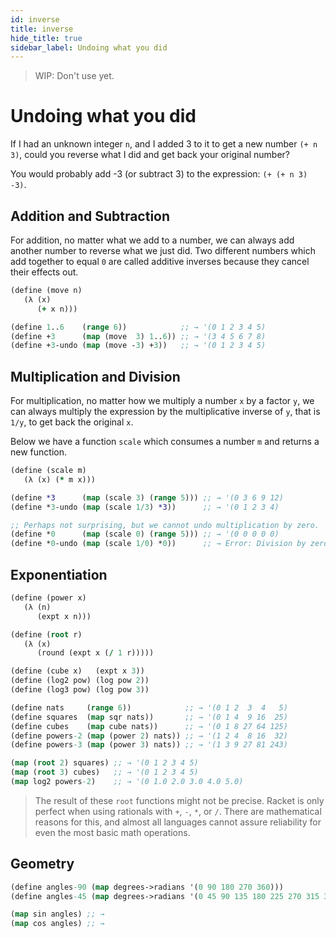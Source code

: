 ```yaml
---
id: inverse
title: inverse
hide_title: true
sidebar_label: Undoing what you did
---
```


> WIP: Don't use yet.

# Undoing what you did

If I had an unknown integer `n`, and I added 3 to it to get a new number
`(+ n 3)`, could you reverse what I did and get back your original number?

You would probably add -3 (or subtract 3) to the expression: `(+ (+ n 3) -3)`.

## Addition and Subtraction

For addition, no matter what we add to a number, we can always add another
number to reverse what we just did. Two different numbers which add together to
equal `0` are called additive inverses because they cancel their effects out.

``` clojure
(define (move n)
   (λ (x)
      (+ x n)))

(define 1..6    (range 6))            ;; → '(0 1 2 3 4 5)
(define +3      (map (move  3) 1..6)) ;; → '(3 4 5 6 7 8)
(define +3-undo (map (move -3) +3))   ;; → '(0 1 2 3 4 5)
```

## Multiplication and Division

For multiplication, no matter how we multiply a number `x` by a factor `y`, we
can always multiply the expression by the multiplicative inverse of `y`, that is
`1/y`, to get back the original `x`.

Below we have a function `scale` which consumes a number `m` and returns a new
function.

``` clojure
(define (scale m)
   (λ (x) (* m x)))

(define *3      (map (scale 3) (range 5))) ;; → '(0 3 6 9 12)
(define *3-undo (map (scale 1/3) *3))      ;; → '(0 1 2 3 4)

;; Perhaps not surprising, but we cannot undo multiplication by zero.
(define *0      (map (scale 0) (range 5))) ;; → '(0 0 0 0 0)
(define *0-undo (map (scale 1/0) *0))      ;; → Error: Division by zero is undefined.
```

## Exponentiation

``` clojure
(define (power x)
   (λ (n)
      (expt x n)))

(define (root r)
   (λ (x)
      (round (expt x (/ 1 r)))))

(define (cube x)   (expt x 3))
(define (log2 pow) (log pow 2))
(define (log3 pow) (log pow 3))

(define nats     (range 6))            ;; → '(0 1 2  3  4   5)
(define squares  (map sqr nats))       ;; → '(0 1 4  9 16  25)
(define cubes    (map cube nats))      ;; → '(0 1 8 27 64 125)
(define powers-2 (map (power 2) nats)) ;; → '(1 2 4  8 16  32)
(define powers-3 (map (power 3) nats)) ;; → '(1 3 9 27 81 243)

(map (root 2) squares) ;; → '(0 1 2 3 4 5)
(map (root 3) cubes)   ;; → '(0 1 2 3 4 5)
(map log2 powers-2)    ;; → '(0 1.0 2.0 3.0 4.0 5.0)
```

> The result of these `root` functions might not be precise. Racket is only
> perfect when using rationals with `+`, `-`, `*`, or `/`. There are
> mathematical reasons for this, and almost all languages cannot assure
> reliability for even the most basic math operations.

## Geometry

``` clojure
(define angles-90 (map degrees->radians '(0 90 180 270 360)))
(define angles-45 (map degrees->radians '(0 45 90 135 180 225 270 315 360)))

(map sin angles) ;; →
(map cos angles) ;; →
```
